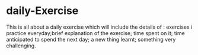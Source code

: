 # daily-Exercise
This is all about a daily exercise which will include the details of : exercises i practice everyday;brief explanation of the exercise; time spent on it; time anticipated to spend the next day; a new thing learnt; something very challenging.
